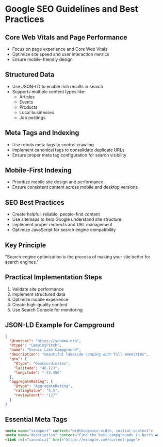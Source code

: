 # Google SEO Guidelines and Best Practices

## Core Web Vitals and Page Performance
- Focus on page experience and Core Web Vitals
- Optimize site speed and user interaction metrics
- Ensure mobile-friendly design

## Structured Data
- Use JSON-LD to enable rich results in search
- Supports multiple content types like:
  - Articles
  - Events  
  - Products
  - Local businesses
  - Job postings

## Meta Tags and Indexing
- Use robots meta tags to control crawling
- Implement canonical tags to consolidate duplicate URLs
- Ensure proper meta tag configuration for search visibility

## Mobile-First Indexing
- Prioritize mobile site design and performance
- Ensure consistent content across mobile and desktop versions

## SEO Best Practices
- Create helpful, reliable, people-first content
- Use sitemaps to help Google understand site structure
- Implement proper redirects and URL management
- Optimize JavaScript for search engine compatibility

## Key Principle
"Search engine optimization is the process of making your site better for search engines."

## Practical Implementation Steps
1. Validate site performance
2. Implement structured data
3. Optimize mobile experience
4. Create high-quality content
5. Use Search Console for monitoring

## JSON-LD Example for Campground
```json
{
  "@context": "https://schema.org",
  "@type": "CampingPitch",
  "name": "Scenic Lake Campground",
  "description": "Beautiful lakeside camping with full amenities",
  "geo": {
    "@type": "GeoCoordinates",
    "latitude": "40.123",
    "longitude": "-73.456"
  },
  "aggregateRating": {
    "@type": "AggregateRating",
    "ratingValue": "4.5",
    "reviewCount": "127"
  }
}
```

## Essential Meta Tags
```html
<meta name="viewport" content="width=device-width, initial-scale=1">
<meta name="description" content="Find the best campgrounds in North America">
<link rel="canonical" href="https://example.com/current-page">
```